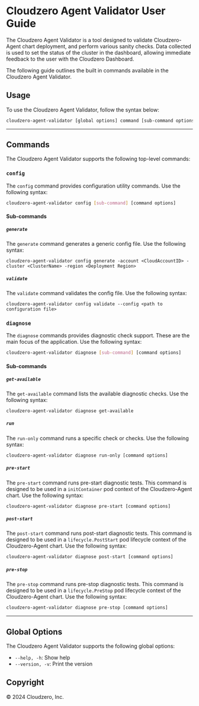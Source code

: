 # Cloudzero Agent Validator User Guide

The Cloudzero Agent Validator is a tool designed to validate Cloudzero-Agent chart deployment, and perform various sanity checks. Data collected is used to set the status of the cluster in the dashboard, allowing immediate feedback to the user with the Cloudzero Dashboard.

The following guide outlines the built in commands available in the Cloudzero Agent Validator.

## Usage

To use the Cloudzero Agent Validator, follow the syntax below:

```sh
cloudzero-agent-validator [global options] command [sub-command options]
```

---

## Commands

The Cloudzero Agent Validator supports the following top-level commands:

### `config`
The `config` command provides configuration utility commands. Use the following syntax:

```sh
cloudzero-agent-validator config [sub-command] [command options]
```

#### Sub-commands

##### `generate`

The `generate` command generates a generic config file. Use the following syntax:

```
cloudzero-agent-validator config generate -account <CloudAccountID> -cluster <ClusterName> -region <Deployment Region>
```

##### `validate`

The `validate` command validates the config file. Use the following syntax:

```
cloudzero-agent-validator config validate --config <path to configuration file>
```

### `diagnose`

The `diagnose` commands provides diagnostic check support. These are the main focus of the application. Use the following syntax:

```sh
cloudzero-agent-validator diagnose [sub-command] [command options]
```

#### Sub-commands

##### `get-available`

The `get-available` command lists the available diagnostic checks. Use the following syntax:

```sh
cloudzero-agent-validator diagnose get-available
```

##### `run`

The `run-only` command runs a specific check or checks. Use the following syntax:

```sh
cloudzero-agent-validator diagnose run-only [command options]
```

##### `pre-start`

The `pre-start` command runs pre-start diagnostic tests. This command is designed to be used in a `initContainer` pod context of the Cloudzero-Agent chart. Use the following syntax:

```sh
cloudzero-agent-validator diagnose pre-start [command options]
```

##### `post-start`

The `post-start` command runs post-start diagnostic tests. This command is designed to be used in a `lifecycle.PostStart` pod lifecycle context of the Cloudzero-Agent chart. Use the following syntax:

```sh
cloudzero-agent-validator diagnose post-start [command options]
```

##### `pre-stop`

The `pre-stop` command runs pre-stop diagnostic tests.  This command is designed to be used in a `lifecycle.PreStop` pod lifecycle context of the Cloudzero-Agent chart. Use the following syntax:

```sh
cloudzero-agent-validator diagnose pre-stop [command options]
```

--- 

## Global Options
The Cloudzero Agent Validator supports the following global options:

- `--help, -h`: Show help
- `--version, -v`: Print the version

## Copyright
© 2024 Cloudzero, Inc.

